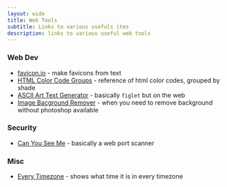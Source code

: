 ```yaml
---
layout: wide
title: Web Tools
subtitle: Links to various usefuls ites
description: links to various useful web tools
---
```


### Web Dev 

- [favicon.io](https://favicon.io/) - make favicons from text
- [HTML Color Code Groups](https://html-color.codes/color-groups/) - reference of html color codes, grouped by shade
- [ASCII Art Text Generator](http://www.network-science.de/ascii/) - basically `figlet` but on the web
- [Image Bacground Remover](https://clippingmagic.com/) - when you need to remove background without photoshop available

### Security

- [Can You See Me](https://canyouseeme.org/) - basically a web port scanner

### Misc 

- [Every Timezone](https://everytimezone.com/) - shows what time it is in every timezone


